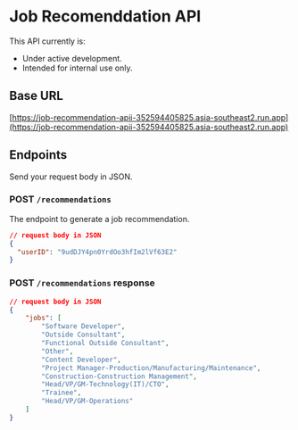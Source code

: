 # Job Recomenddation API

This API currently is:
- Under active development.
- Intended for internal use only.

## Base URL

[https://job-recommendation-apii-352594405825.asia-southeast2.run.app](https://job-recommendation-apii-352594405825.asia-southeast2.run.app)

## Endpoints

Send your request body in JSON.

### POST `/recommendations`

The endpoint to generate a job recommendation.

```json
// request body in JSON
{
  "userID": "9udDJY4pn0YrdOo3hfIm2lVf63E2"
}
```

### POST `/recommendations` response
```json
// request body in JSON
{
    "jobs": [
        "Software Developer",
        "Outside Consultant",
        "Functional Outside Consultant",
        "Other",
        "Content Developer",
        "Project Manager-Production/Manufacturing/Maintenance",
        "Construction-Construction Management",
        "Head/VP/GM-Technology(IT)/CTO",
        "Trainee",
        "Head/VP/GM-Operations"
    ]
}
```


